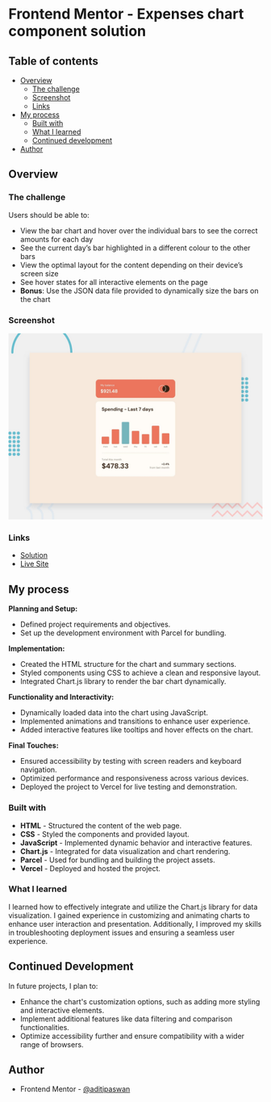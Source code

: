 # Frontend Mentor - Expenses chart component solution

## Table of contents

- [Overview](#overview)
  - [The challenge](#the-challenge)
  - [Screenshot](#screenshot)
  - [Links](#links)
- [My process](#my-process)
  - [Built with](#built-with)
  - [What I learned](#what-i-learned)
  - [Continued development](#continued-development)
- [Author](#author)

## Overview

### The challenge

Users should be able to:

- View the bar chart and hover over the individual bars to see the correct amounts for each day
- See the current day’s bar highlighted in a different colour to the other bars
- View the optimal layout for the content depending on their device’s screen size
- See hover states for all interactive elements on the page
- **Bonus**: Use the JSON data file provided to dynamically size the bars on the chart

### Screenshot

![](./design/desktop-preview.jpg)

### Links

- [Solution](https://github.com/mkboris/Expenses-chart-component)
- [Live Site](https://expenses-chart-component-silk.vercel.app/)

## My process

**Planning and Setup:**

- Defined project requirements and objectives.
- Set up the development environment with Parcel for bundling.

**Implementation:**

- Created the HTML structure for the chart and summary sections.
- Styled components using CSS to achieve a clean and responsive layout.
- Integrated Chart.js library to render the bar chart dynamically.

**Functionality and Interactivity:**

- Dynamically loaded data into the chart using JavaScript.
- Implemented animations and transitions to enhance user experience.
- Added interactive features like tooltips and hover effects on the chart.

**Final Touches:**

- Ensured accessibility by testing with screen readers and keyboard navigation.
- Optimized performance and responsiveness across various devices.
- Deployed the project to Vercel for live testing and demonstration.

### Built with

- **HTML** - Structured the content of the web page.
- **CSS** - Styled the components and provided layout.
- **JavaScript** - Implemented dynamic behavior and interactive features.
- **Chart.js** - Integrated for data visualization and chart rendering.
- **Parcel** - Used for bundling and building the project assets.
- **Vercel** - Deployed and hosted the project.

### What I learned

I learned how to effectively integrate and utilize the Chart.js library for data visualization. I gained experience in customizing and animating charts to enhance user interaction and presentation. Additionally, I improved my skills in troubleshooting deployment issues and ensuring a seamless user experience.

## Continued Development

In future projects, I plan to:

- Enhance the chart's customization options, such as adding more styling and interactive elements.
- Implement additional features like data filtering and comparison functionalities.
- Optimize accessibility further and ensure compatibility with a wider range of browsers.

## Author

- Frontend Mentor - [@aditipaswan](https://www.frontendmentor.io/profile/aditipaswan)
